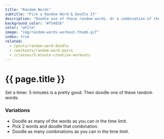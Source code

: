 ```yaml
---
title: "Random Words"
subtitle: "Pick a Random Word & Doodle It"
description: "Doodle one of these random words. Or a combination of the words."
background_color: "#f5483b"
color: "white"
image: "img/random-words-workout-thumb.gif"
index: true
related:
  - /posts/random-word-doodle
  - /workouts/random-word-pairs
  - /classes/5-minute-creative-workouts
---
```

# {{ page.title }}

Set a timer. 5 minutes is a pretty good. Then doodle one of these random words.

<ul class="_random random masonry" data-child="li" data-amount="11" data-template="[[ mix ]]" data-params='{"collections": ["animals-signular", "food-singular", "verbs-present", "objects", "nouns-singular"]}'></ul>

### Variations
- Doodle as many of the words as you can in the time limit.
- Pick 2 words and doodle that combination.
- Doodle as many combinations as you can in the time limit.